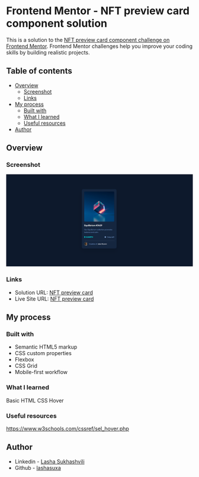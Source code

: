 # Frontend Mentor - NFT preview card component solution

This is a solution to the [NFT preview card component challenge on Frontend Mentor](https://www.frontendmentor.io/challenges/nft-preview-card-component-SbdUL_w0U). Frontend Mentor challenges help you improve your coding skills by building realistic projects.

## Table of contents

- [Overview](#overview)
  - [Screenshot](#screenshot)
  - [Links](#links)
- [My process](#my-process)
  - [Built with](#built-with)
  - [What I learned](#what-i-learned)
  - [Useful resources](#useful-resources)
- [Author](#author)

## Overview

### Screenshot

![](./images/NFT-Card-Screenshot.png)

### Links

- Solution URL: [NFT preview card](https://lashasuxa.github.io/NFT-Card-component/)
- Live Site URL: [NFT preview card](https://github.com/lashasuxa/NFT-Card-component)

## My process

### Built with

- Semantic HTML5 markup
- CSS custom properties
- Flexbox
- CSS Grid
- Mobile-first workflow

### What I learned

Basic HTML CSS
Hover

### Useful resources

https://www.w3schools.com/cssref/sel_hover.php

## Author

- Linkedin - [Lasha Sukhashvili](https://www.linkedin.com/in/lasha-sukhashvili-337034150/)
- Github - [lashasuxa](https://github.com/lashasuxa)

